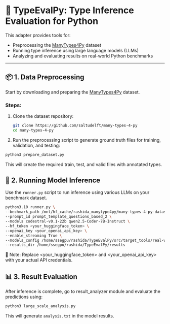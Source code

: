 # 🧠 TypeEvalPy: Type Inference Evaluation for Python

This adapter provides tools for:
- Preprocessing the [ManyTypes4Py](https://github.com/saltudelft/many-types-4-py) dataset
- Running type inference using large language models (LLMs)
- Analyzing and evaluating results on real-world Python benchmarks

---

## 📦 1. Data Preprocessing

Start by downloading and preparing the [ManyTypes4Py](https://github.com/saltudelft/many-types-4-py) dataset.

### Steps:

1. Clone the dataset repository:
   ```bash
   git clone https://github.com/saltudelft/many-types-4-py
   cd many-types-4-py

2.	Run the preprocessing script to generate ground truth files for training, validation, and testing:

```bash
python3 prepare_dataset.py
```

This will create the required train, test, and valid files with annotated types.


## 🚀 2. Running Model Inference

Use the `runner.py` script to run inference using various LLMs on your benchmark dataset.

```bash
python3.10 runner.py \
--bechmark_path /mnt/hf_cache/rashida_manytype4py/many-types-4-py-dataset/rw-benchmark \
--prompt_id prompt_template_questions_based_2 \
--models codestral-v0.1-22b qwen2.5-Coder-7B-Instruct \
--hf_token <your_huggingface_token> \
--openai_key <your_openai_api_key> \
--enable_streaming True \
--models_config /home/ssegpu/rashida/TypeEvalPy/src/target_tools/real-world-llms/src/models_config.yaml \
--results_dir /home/ssegpu/rashida/TypeEvalPy/results
```

🔑 Note: Replace <your_huggingface_token> and <your_openai_api_key> with your actual API credentials.

## 📊 3. Result Evaluation

After inference is complete, go to result_analyzer module and evaluate the predictions using:

```bash
python3 large_scale_analysis.py
```

This will generate ```analysis.txt``` in the model results.